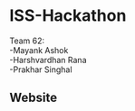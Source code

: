 # ISS-Hackathon
Team 62: <br>
-Mayank Ashok<br>
-Harshvardhan Rana<br>
-Prakhar Singhal<br>
## Website
